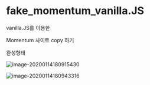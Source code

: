# fake_momentum_vanilla.JS
vanilla.JS를 이용한

Momentum 사이트 copy 하기



완성형태

![image-20200114180915430](C:\Users\admin\AppData\Roaming\Typora\typora-user-images\image-20200114180915430.png)

![image-20200114180943316](C:\Users\admin\AppData\Roaming\Typora\typora-user-images\image-20200114180943316.png)